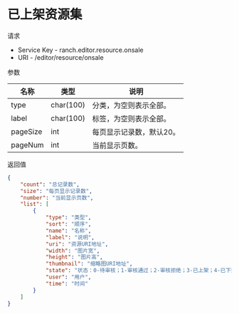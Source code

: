# 已上架资源集

请求
- Service Key - ranch.editor.resource.onsale
- URI - /editor/resource/onsale

参数

|名称|类型|说明|
|---|---|---|
|type|char(100)|分类，为空则表示全部。|
|label|char(100)|标签，为空则表示全部。|
|pageSize|int|每页显示记录数，默认20。|
|pageNum|int|当前显示页数。|

返回值
```json
{
    "count": "总记录数",
    "size": "每页显示记录数",
    "number": "当前显示页数",
    "list": [
        {
            "type": "类型",
            "sort": "顺序",
            "name": "名称",
            "label": "说明",
            "uri": "资源URI地址",
            "width": "图片宽",
            "height": "图片高",
            "thumbnail": "缩略图URI地址",
            "state": "状态：0-待审核；1-审核通过；2-审核拒绝；3-已上架；4-已下架",
            "user": "用户",
            "time": "时间"
        }
    ]
}
```